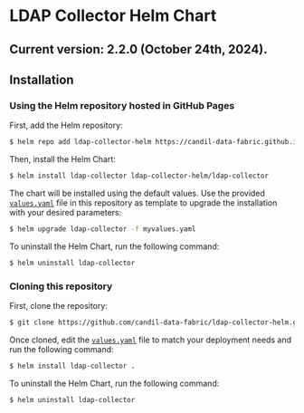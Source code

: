 # LDAP Collector Helm Chart

## Current version: 2.2.0 (October 24th, 2024).

## Installation

### Using the Helm repository hosted in GitHub Pages

First, add the Helm repository:

```bash
$ helm repo add ldap-collector-helm https://candil-data-fabric.github.io/ldap-collector-helm/
```

Then, install the Helm Chart:

```bash
$ helm install ldap-collector ldap-collector-helm/ldap-collector
```

The chart will be installed using the default values. Use the provided [`values.yaml`](values.yaml) file in this repository as template to upgrade the installation with your desired parameters:

```bash
$ helm upgrade ldap-collector -f myvalues.yaml
```

To uninstall the Helm Chart, run the following command:

```bash
$ helm uninstall ldap-collector
```

### Cloning this repository

First, clone the repository:

```bash
$ git clone https://github.com/candil-data-fabric/ldap-collector-helm.git
```

Once cloned, edit the [`values.yaml`](values.yaml) file to match your deployment needs and run the following command:

```bash
$ helm install ldap-collector .
```

To uninstall the Helm Chart, run the following command:

```bash
$ helm uninstall ldap-collector
```

